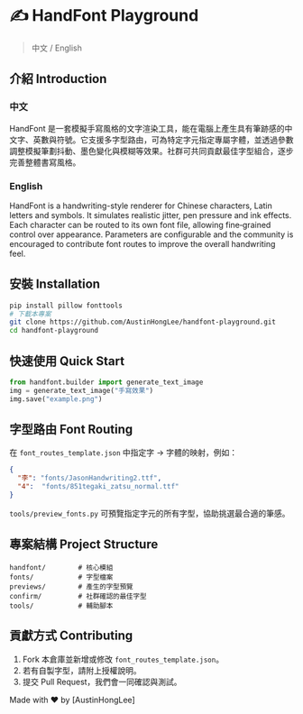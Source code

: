 # ✍️ HandFont Playground

> 中文 / English

## 介紹 Introduction

### 中文
HandFont 是一套模擬手寫風格的文字渲染工具，能在電腦上產生具有筆跡感的中文字、英數與符號。它支援多字型路由，可為特定字元指定專屬字體，並透過參數調整模擬筆劃抖動、墨色變化與模糊等效果。社群可共同貢獻最佳字型組合，逐步完善整體書寫風格。

### English
HandFont is a handwriting-style renderer for Chinese characters, Latin letters and symbols. It simulates realistic jitter, pen pressure and ink effects. Each character can be routed to its own font file, allowing fine‑grained control over appearance. Parameters are configurable and the community is encouraged to contribute font routes to improve the overall handwriting feel.

## 安裝 Installation
```bash
pip install pillow fonttools
# 下載本專案
git clone https://github.com/AustinHongLee/handfont-playground.git
cd handfont-playground
```

## 快速使用 Quick Start
```python
from handfont.builder import generate_text_image
img = generate_text_image("手寫效果")
img.save("example.png")
```

## 字型路由 Font Routing
在 `font_routes_template.json` 中指定字 → 字體的映射，例如：
```json
{
  "李": "fonts/JasonHandwriting2.ttf",
  "4":  "fonts/851tegaki_zatsu_normal.ttf"
}
```
`tools/preview_fonts.py` 可預覽指定字元的所有字型，協助挑選最合適的筆感。

## 專案結構 Project Structure
```
handfont/        # 核心模組
fonts/           # 字型檔案
previews/        # 產生的字型預覽
confirm/         # 社群確認的最佳字型
tools/           # 輔助腳本
```

## 貢獻方式 Contributing
1. Fork 本倉庫並新增或修改 `font_routes_template.json`。
2. 若有自製字型，請附上授權說明。
3. 提交 Pull Request，我們會一同確認與測試。

Made with ❤️ by [AustinHongLee]

